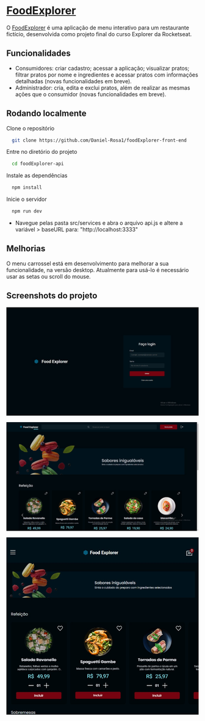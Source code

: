 
# [FoodExplorer](https://food-explorer-daniel.netlify.app/) 

O [FoodExplorer](https://food-explorer-daniel.netlify.app/) é uma aplicação de menu interativo para um restaurante fictício, desenvolvida como projeto final do curso Explorer da Rocketseat.

## Funcionalidades

- Consumidores: criar cadastro; acessar a aplicação; visualizar pratos; filtrar pratos por nome e ingredientes e acessar pratos com informações detalhadas (novas funcionalidades em breve).
- Administrador: cria, edita e exclui pratos, além de realizar as mesmas ações que o consumidor (novas funcionalidades em breve).


## Rodando localmente

Clone o repositório

```bash
  git clone https://github.com/Daniel-Rosa1/foodExplorer-front-end
```

Entre no diretório do projeto

```bash
  cd foodExplorer-api
```

Instale as dependências

```bash
  npm install
```

Inicie o servidor

```bash
  npm run dev
```
- Navegue pelas pasta src/services e abra o arquivo api.js e altere a variável > baseURL para: "http://localhost:3333"

## Melhorias

O menu carrossel está em desenvolvimento para melhorar a sua funcionalidade, na versão desktop. Atualmente para usá-lo é necessário usar as setas ou scroll do mouse.

## Screenshots do projeto

![App Screenshot](https://raw.githubusercontent.com/Daniel-Rosa1/foodExplorer-front-end/main/public/demonstra%C3%A7%C3%A3oes/Imagem%20do%20WhatsApp%20de%202024-01-23%20%C3%A0(s)%2017.57.13_8b28ac39.jpg)

![App Screenshot](https://raw.githubusercontent.com/Daniel-Rosa1/foodExplorer-front-end/main/public/demonstra%C3%A7%C3%A3oes/Imagem%20do%20WhatsApp%20de%202024-01-23%20%C3%A0(s)%2017.58.02_0cd25bc0.jpg)

![App Screenshot](https://raw.githubusercontent.com/Daniel-Rosa1/foodExplorer-front-end/main/public/demonstra%C3%A7%C3%A3oes/Imagem%20do%20WhatsApp%20de%202024-01-23%20%C3%A0(s)%2018.01.28_92813f62.jpg)

